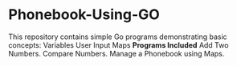 # Phonebook-Using-GO
This repository contains simple Go programs demonstrating basic concepts:
Variables
User Input
Maps
**Programs Included**
Add Two Numbers.
Compare Numbers.
Manage a Phonebook using Maps.
